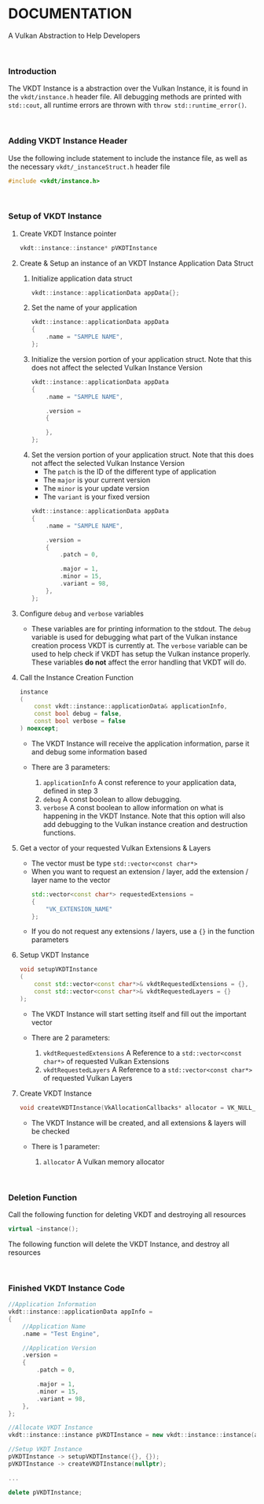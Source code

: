 # DOCUMENTATION

A Vulkan Abstraction to Help Developers

<br>

### Introduction

The VKDT Instance is a abstraction over the Vulkan Instance, it is found in the `vkdt/instance.h` header file.
All debugging methods are printed with `std::cout`, all runtime errors are thrown with `throw std::runtime_error()`.

<br>


### Adding VKDT Instance Header

Use the following include statement to include the instance file, as well as the necessary `vkdt/_instanceStruct.h` header file
```cpp
#include <vkdt/instance.h>
```

<br>

### Setup of VKDT Instance

1. Create VKDT Instance pointer
	```cpp
	vkdt::instance::instance* pVKDTInstance
	```
2. Create & Setup an instance of an VKDT Instance Application Data Struct
	1. Initialize application data struct
		```cpp
		vkdt::instance::applicationData appData{};
		```
	2. Set the name of your application
		```cpp
		vkdt::instance::applicationData appData
		{
			.name = "SAMPLE NAME",
		};
		```
	3. Initialize the version portion of your application struct. Note that this does not affect the selected Vulkan Instance Version
		```cpp
		vkdt::instance::applicationData appData
		{
			.name = "SAMPLE NAME",

			.version =
			{

			},
		};
		```
	4. Set the version portion of your application struct. Note that this does not affect the selected Vulkan Instance Version
		- The `patch` is the ID of the different type of application
		- The `major` is your current version
		- The `minor` is your update version
		- The `variant` is your fixed version
		```cpp
		vkdt::instance::applicationData appData
		{
			.name = "SAMPLE NAME",

			.version =
			{
				.patch = 0,

				.major = 1,
				.minor = 15,
				.variant = 98,
			},
		};
		```
3. Configure `debug` and `verbose` variables
	- These variables are for printing information to the stdout. The `debug` variable is used for debugging what part of the Vulkan instance creation process VKDT is currently at. The `verbose` variable can be used to help check if VKDT has setup the Vulkan instance properly. These variables **do not** affect the error handling that VKDT will do.

4. Call the Instance Creation Function
	```cpp
	instance
	(
		const vkdt::instance::applicationData& applicationInfo,
		const bool debug = false,
		const bool verbose = false
	) noexcept;
	```

	- The VKDT Instance will receive the application information, parse it and debug some information based

	- There are 3 parameters:
		1. `applicationInfo` A const reference to your application data, defined in step 3
		2. `debug` A const boolean to allow debugging.
		3. `verbose` A const boolean to allow information on what is happening in the VKDT Instance. Note that this option will also add debugging to the Vulkan instance creation and destruction functions.

5. Get a vector of your requested Vulkan Extensions & Layers
	- The vector must be type `std::vector<const char*>`
	- When you want to request an extension / layer, add the extension / layer name to the vector
		```cpp
		std::vector<const char*> requestedExtensions =
		{
			"VK_EXTENSION_NAME"
		};
		```
	- If you do not request any extensions / layers, use a `{}` in the function parameters

6. Setup VKDT Instance
	```cpp
	void setupVKDTInstance
	(
		const std::vector<const char*>& vkdtRequestedExtensions = {},
		const std::vector<const char*>& vkdtRequestedLayers = {}
	);
	```

	- The VKDT Instance will start setting itself and fill out the important vector

	- There are 2 parameters:
		1. `vkdtRequestedExtensions` A Reference to a `std::vector<const char*>` of requested Vulkan Extensions
		2. `vkdtRequestedLayers` A Reference to a `std::vector<const char*>` of requested Vulkan Layers

6. Create VKDT Instance
	```cpp
	void createVKDTInstance(VkAllocationCallbacks* allocator = VK_NULL_HANDLE);
	```

	- The VKDT Instance will be created, and all extensions & layers will be checked

	- There is 1 parameter:
		1. `allocator` A Vulkan memory allocator

<br>

### Deletion Function

Call the following function for deleting VKDT and destroying all resources

```cpp
virtual ~instance();
```

The following function will delete the VKDT Instance, and destroy all resources

<br>

### Finished VKDT Instance Code

```cpp
//Application Information
vkdt::instance::applicationData appInfo =
{
	//Application Name
	.name = "Test Engine",

	//Application Version
	.version =
	{
		.patch = 0,

		.major = 1,
		.minor = 15,
		.variant = 98,
	},
};

//Allocate VKDT Instance
vkdt::instance::instance pVKDTInstance = new vkdt::instance::instance(appInfo, true, true);

//Setup VKDT Instance
pVKDTInstance -> setupVKDTInstance({}, {});
pVKDTInstance -> createVKDTInstance(nullptr);

...

delete pVKDTInstance;
```